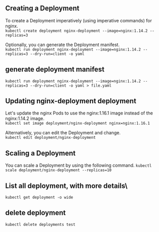 
## Creating a Deployment
To create a Deployment imperatively (using imperative commands) for nginx.\
`kubectl create deployment nginx-deployment --image=nginx:1.14.2 --replicas=3`

Optionally, you can generate the Deployment manifest.\
`kubectl run deployment nginx-deployment --image=nginx:1.14.2 --replicas=3 --dry-run=client -o yaml`

## generate deployment manifest
`kubectl run deployment nginx-deployment --image=nginx:1.14.2 --replicas=3 --dry-run=client -o yaml > file.yaml`

## Updating nginx-deployment deployment
Let's update the nginx Pods to use the nginx:1.16.1 image instead of the nginx:1.14.2 image.\
`kubectl set image deployment/nginx-deployment nginx=nginx:1.16.1`

Alternatively, you can edit the Deployment and change.\
`kubectl edit deployment/nginx-deployment`


## Scaling a Deployment
You can scale a Deployment by using the following command.
`kubectl scale deployment/nginx-deployment --replicas=10`

## List all deployment, with more details\
`kubectl get deployment -o wide`


## delete deployment
`kubectl delete deployments test`